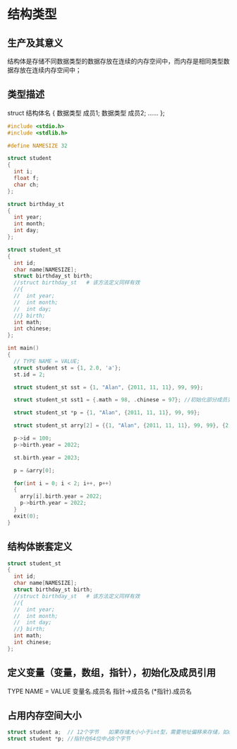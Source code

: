 # 结构类型
## 生产及其意义
结构体是存储不同数据类型的数据存放在连续的内存空间中，而内存是相同类型数据存放在连续内存空间中；
## 类型描述
  struct 结构体名
  {
    数据类型 成员1;
    数据类型 成员2;
    ...... 
  };

```c
#include <stdio.h>
#include <stdlib.h>

#define NAMESIZE 32

struct student
{
  int i;
  float f;
  char ch;
};

struct birthday_st
{
  int year;
  int month;
  int day;
};

struct student_st
{
  int id;
  char name[NAMESIZE];
  struct birthday_st birth;
  //struct birthday_st   # 该方法定义同样有效
  //{  
  //  int year;
  //  int month;
  //  int day;
  //} birth;
  int math;
  int chinese;
};

int main()
{
  // TYPE NAME = VALUE;
  struct student st = {1, 2.0, 'a'};
  st.id = 2;

  struct student_st sst = {1, "Alan", {2011, 11, 11}, 99, 99};

  struct student_st sst1 = {.math = 98, .chinese = 97}; //初始化部分成员变量内容

  struct student_st *p = {1, "Alan", {2011, 11, 11}, 99, 99};

  struct student_st arry[2] = {{1, "Alan", {2011, 11, 11}, 99, 99}, {2, "Jack", {2011, 11, 11}, 99, 99}};

  p->id = 100;
  p->birth.year = 2022;

  st.birth.year = 2023;

  p = &arry[0];

  for(int i = 0; i < 2; i++, p++)
  {
    arry[i].birth.year = 2022;
    p->birth.year = 2022;
  }
  exit(0);
}
```

## 结构体嵌套定义
```c
struct student_st
{
  int id;
  char name[NAMESIZE];
  struct birthday_st birth;
  //struct birthday_st   # 该方法定义同样有效
  //{  
  //  int year;
  //  int month;
  //  int day;
  //} birth;
  int math;
  int chinese;
};
```
## 定义变量（变量，数组，指针），初始化及成员引用
TYPE NAME = VALUE
变量名.成员名
指针->成员名
(*指针).成员名
## 占用内存空间大小
```c
struct student a;  // 12个字节   如果存储大小小于int型，需要地址偏移来存储，如char占用一个字节，但是在struct中算4个字节来做对齐；
struct student *p; //指针在64位中占8个字节
```
